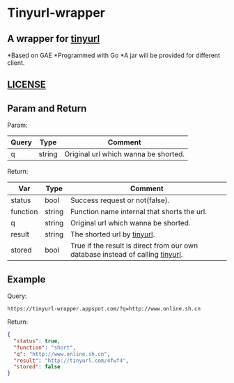 Tinyurl-wrapper
=============

A wrapper for [tinyurl](http://www.tinyurl.com)
-------

*Based on GAE
*Programmed with Go
*A jar will be provided for different client.


[LICENSE](https://github.com/XinyueZ/tinyurl-wrapper/blob/master/LICENSE)
-------

Param and Return
-------

Param:

Query   |Type       |Comment
--------|---------|---------
q       |string  |Original url which wanna be shorted.

Return:

Var      |Type     |Comment
---------|---------|---------
status   |bool     |Success request or not(false).
function |string   |Function name internal that shorts the url.
q        |string   |Original url which wanna be shorted.
result   |string   |The shorted url by [tinyurl](http://www.tinyurl.com).
stored   |bool     |True if the result is direct from our own database instead of calling [tinyurl](http://www.tinyurl.com).


Example  
-------

Query:

```
https://tinyurl-wrapper.appspot.com/?q=http://www.online.sh.cn
```

Return:

```json
{
  "status": true,
  "function": "short",
  "q": "http://www.online.sh.cn",
  "result": "http://tinyurl.com/4fwf4",
  "stored": false
}
```
